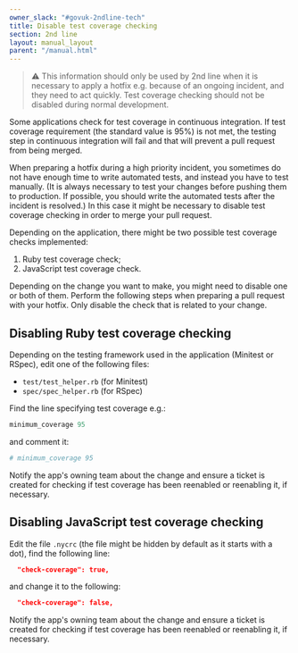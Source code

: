 ```yaml
---
owner_slack: "#govuk-2ndline-tech"
title: Disable test coverage checking
section: 2nd line
layout: manual_layout
parent: "/manual.html"
---
```


> ⚠️ This information should only be used by 2nd line when it is necessary to
> apply a hotfix e.g. because of an ongoing incident, and they need to act
> quickly. Test coverage checking should not be disabled during normal
> development.

Some applications check for test coverage in continuous integration. If test
coverage requirement (the standard value is 95%) is not met, the testing step in
continuous integration will fail and that will prevent a pull request from being
merged.

When preparing a hotfix during a high priority incident, you sometimes do not have
enough time to write automated tests, and instead you have to test manually.
(It is always necessary to test your changes before pushing them to production.
If possible, you should write the automated tests after the incident is resolved.)
In this case it might be necessary to disable test coverage checking in order to
merge your pull request.

Depending on the application, there might be two possible test coverage checks
implemented:

1. Ruby test coverage check;
1. JavaScript test coverage check.

Depending on the change you want to make, you might need to disable one or both
of them. Perform the following steps when preparing a pull request with your
hotfix. Only disable the check that is related to your change.

## Disabling Ruby test coverage checking

Depending on the testing framework used in the application (Minitest or RSpec),
edit one of the following files:

* `test/test_helper.rb` (for Minitest)
* `spec/spec_helper.rb` (for RSpec)

Find the line specifying test coverage e.g.:

```ruby
minimum_coverage 95
```

and comment it:

```ruby
# minimum_coverage 95
```

Notify the app's owning team about the change and ensure a ticket is created for
checking if test coverage has been reenabled or reenabling it, if necessary.

## Disabling JavaScript test coverage checking

Edit the file `.nycrc` (the file might be hidden by default as it starts with
a dot), find the following line:

```json
  "check-coverage": true,
```

and change it to the following:

```json
  "check-coverage": false,
```

Notify the app's owning team about the change and ensure a ticket is created for
checking if test coverage has been reenabled or reenabling it, if necessary.
